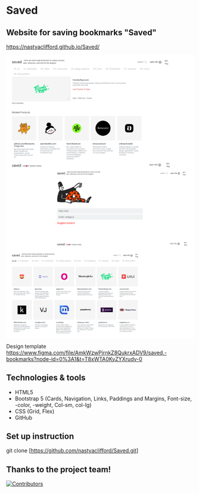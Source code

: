 # Saved

## Website for saving bookmarks "Saved"

https://nastyaclifford.github.io/Saved/

<img align="center" width=800 src="Website_pics/BM_pic.png" />

Design template 
https://www.figma.com/file/AmkWzwPirnkZ8QukrxADV9/saved.-bookmarks?node-id=0%3A1&t=T8xWTA0KyZYXrudv-0 

## Technologies & tools 

- HTML5 
- Bootstrap 5 (Cards, Navigation, Links, Paddings and Margins, Font-size, -color, -weight, Col-sm, col-lg)
- CSS (Grid, Flex)
- GitHub


## Set up instruction

git clone [https://github.com/nastyaclifford/Saved.git]

## Thanks to the project team! 

[![Contributors](https://contrib.rocks/image?repo=nastyaclifford/Saved)](https://github.com/nastyaclifford/Saved/graphs/contributors)


